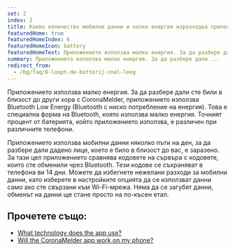 ```yaml
---
set: 2
index: 2
title: Какво количество мобилни данни и колко енергия изразходва приложението?
featuredHome: true
featuredHomeIndex: 6
featuredHomeIcon: battery
featuredHomeText: Приложението използва малко енергия. За да разбере дали ...
summary: Приложението използва малко енергия. За да разбере дали ...
redirect_from: 
  - /bg/faq/8-loopt-de-batterij-snel-leeg
---
```

Приложението използва малко енергия. За да разбере дали сте били в близост до други хора с CoronaMelder, приложението използва Bluetooth Low Energy (Bluetooth с ниско потребление на енергия). Това е специална форма на Bluetooth, която използва малко енергия. Точният процент от батерията, който приложението използва, е различен при различните телефони.

Приложението използва мобилни данни няколко пъти на ден, за да разбере дали дадено лице, което е било в близост до вас, е заразено. За тази цел приложението сравнява кодовете на сървъра с кодовете, които сте обменили чрез Bluetooth. Тези кодове се съхраняват в телефона ви 14 дни.
Можете да избегнете нежелани разходи за мобилни данни, като изберете в настройките опцията да се използват данни само ако сте свързани към Wi-Fi-мрежа. Няма да се загубят данни, обменът на данни ще стане просто на по-късен етап.

## Прочетете също:

- [What technology does the app use?](/{{page.lang}}/faq/2-6-hoe-werkt-de-app-technisch-precies) 
- [Will the CoronaMelder app work on my phone?](/{{page.lang}}/faq/1-6-werkt-coronamelder-op-mijn-tel)
